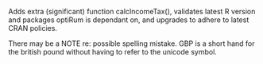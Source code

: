 Adds extra (significant) function calcIncomeTax(), validates latest R version and packages optiRum is dependant on, and upgrades to adhere to latest CRAN policies.

There may be a NOTE re: possible spelling mistake. GBP is a short hand for the british pound without having to refer to the unicode symbol.